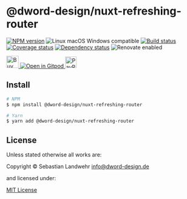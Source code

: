 <!-- TITLE/ -->
# @dword-design/nuxt-refreshing-router
<!-- /TITLE -->

<!-- BADGES/ -->
[![NPM version](https://img.shields.io/npm/v/@dword-design/nuxt-refreshing-router.svg)](https://npmjs.org/package/@dword-design/nuxt-refreshing-router)
![Linux macOS Windows compatible](https://img.shields.io/badge/os-linux%20%7C%C2%A0macos%20%7C%C2%A0windows-blue)
[![Build status](https://img.shields.io/github/workflow/status/dword-design/nuxt-refreshing-router/build)](https://github.com/dword-design/nuxt-refreshing-router/actions)
[![Coverage status](https://img.shields.io/coveralls/dword-design/nuxt-refreshing-router)](https://coveralls.io/github/dword-design/nuxt-refreshing-router)
[![Dependency status](https://img.shields.io/david/dword-design/nuxt-refreshing-router)](https://david-dm.org/dword-design/nuxt-refreshing-router)
![Renovate enabled](https://img.shields.io/badge/renovate-enabled-brightgreen)

<a href="https://www.buymeacoffee.com/dword">
  <img
    src="https://www.buymeacoffee.com/assets/img/guidelines/download-assets-sm-2.svg"
    alt="Buy Me a Coffee"
    height="32"
  >
</a><a href="https://gitpod.io/#https://github.com/dword-design/nuxt-refreshing-router">
  <img src="https://gitpod.io/button/open-in-gitpod.svg" alt="Open in Gitpod">
</a>
<a href="https://paypal.me/SebastianLandwehr">
  <img
    src="https://upload.wikimedia.org/wikipedia/commons/b/b5/PayPal.svg"
    alt="PayPal"
    height="30"
  >
</a>
<!-- /BADGES -->

<!-- DESCRIPTION/ -->

<!-- /DESCRIPTION -->

<!-- INSTALL/ -->
## Install

```bash
# NPM
$ npm install @dword-design/nuxt-refreshing-router

# Yarn
$ yarn add @dword-design/nuxt-refreshing-router
```
<!-- /INSTALL -->

<!-- LICENSE/ -->
## License

Unless stated otherwise all works are:

Copyright &copy; Sebastian Landwehr <info@dword-design.de>

and licensed under:

[MIT License](https://opensource.org/licenses/MIT)
<!-- /LICENSE -->
